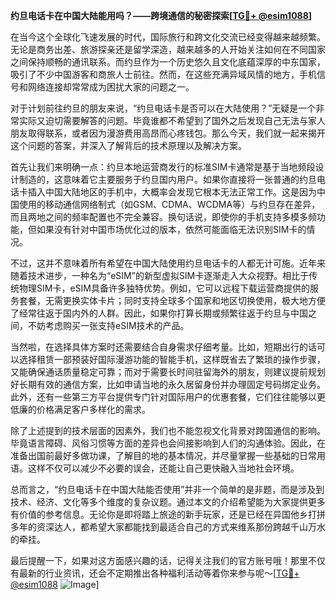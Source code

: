 **约旦电话卡在中国大陆能用吗？——跨境通信的秘密探索[[TG💪+ @esim1088](https://t.me/s/esim1088)]**

在当今这个全球化飞速发展的时代，国际旅行和跨文化交流已经变得越来越频繁。无论是商务出差、旅游探亲还是留学深造，越来越多的人开始关注如何在不同国家之间保持顺畅的通讯联系。而约旦作为一个历史悠久且文化底蕴深厚的中东国家，吸引了不少中国游客和商旅人士前往。然而，在这些充满异域风情的地方，手机信号和网络连接却常常成为困扰大家的问题之一。

对于计划前往约旦的朋友来说，“约旦电话卡是否可以在大陆使用？”无疑是一个非常实际又迫切需要解答的问题。毕竟谁都不希望到了国外之后发现自己无法与家人朋友取得联系，或者因为漫游费用高昂而心疼钱包。那么今天，我们就一起来揭开这个问题的答案，并深入了解背后的技术原理以及解决方案。

首先让我们来明确一点：约旦本地运营商发行的标准SIM卡通常是基于当地频段设计制造的，这意味着它主要服务于约旦国内用户。如果你直接将一张普通的约旦电话卡插入中国大陆地区的手机中，大概率会发现它根本无法正常工作。这是因为中国使用的移动通信网络制式（如GSM、CDMA、WCDMA等）与约旦存在差异，而且两地之间的频率配置也不完全兼容。换句话说，即使你的手机支持多模多频功能，但如果没有针对中国市场优化过的版本，依然可能面临无法识别SIM卡的情况。

不过，这并不意味着所有希望在中国大陆使用约旦电话卡的人都无计可施。近年来随着技术进步，一种名为“eSIM”的新型虚拟SIM卡逐渐走入大众视野。相比于传统物理SIM卡，eSIM具备许多独特优势。例如，它可以远程下载运营商提供的服务套餐，无需更换实体卡片；同时支持全球多个国家和地区切换使用，极大地方便了经常往返于国内外的人群。因此，如果你打算长期或频繁往返于约旦与中国之间，不妨考虑购买一张支持eSIM技术的产品。

当然啦，在选择具体方案时还需要结合自身需求仔细考量。比如，短期出行的话可以选择租赁一部预装好国际漫游功能的智能手机，这样既省去了繁琐的操作步骤，又能确保通话质量稳定可靠；而对于需要长时间驻留海外的朋友，则建议提前规划好长期有效的通信方案，比如申请当地的永久居留身份并办理固定号码绑定业务。此外，还有一些第三方平台提供专门针对国际用户的优惠套餐，它们往往能够以更低廉的价格满足客户多样化的需求。

除了上述提到的技术层面的因素外，我们也不能忽视文化背景对跨国通信的影响。毕竟语言障碍、风俗习惯等方面的差异也会间接影响到人们的沟通体验。因此，在准备出国前最好多做功课，了解目的地的基本情况，并尽量掌握一些基础的日常用语。这样不仅可以减少不必要的误会，还能让自己更快融入当地社会环境。

总而言之，“约旦电话卡在中国大陆能否使用”并非一个简单的是非题，而是涉及到技术、经济、文化等多个维度的复杂议题。通过本文的介绍希望能为大家提供更多有价值的参考信息。无论你是即将踏上旅途的新手玩家，还是已经在异国他乡打拼多年的资深达人，都希望大家都能找到最适合自己的方式来维系那份跨越千山万水的牵挂。

最后提醒一下，如果对这方面感兴趣的话，记得关注我们的官方账号哦！那里不仅有最新的行业资讯，还会不定期推出各种福利活动等着你来参与呢～[[TG💪+ @esim1088](https://t.me/s/esim1088) ![Image](https://i.postimg.cc/4NQfJmqS/Snipaste-2025-05-13-00-14-12.png)]
